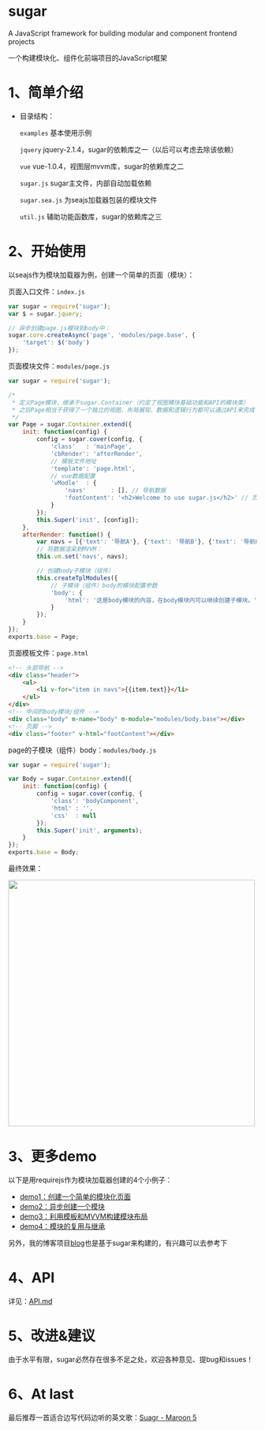 # sugar
A JavaScript framework for building modular and component frontend projects

一个构建模块化、组件化前端项目的JavaScript框架


# 1、简单介绍
* 目录结构：

	`examples` 基本使用示例

	`jquery` jquery-2.1.4，sugar的依赖库之一（以后可以考虑去除该依赖）

	`vue` vue-1.0.4，视图层mvvm库，sugar的依赖库之二

	`sugar.js` sugar主文件，内部自动加载依赖

	`sugar.sea.js` 为seajs加载器包装的模块文件

	`util.js` 辅助功能函数库，sugar的依赖库之三


# 2、开始使用
以seajs作为模块加载器为例，创建一个简单的页面（模块）：

页面入口文件：`index.js`

```javascript
var sugar = require('sugar');
var $ = sugar.jquery;

// 异步创建page.js模块到body中：
sugar.core.createAsync('page', 'modules/page.base', {
	'target': $('body')
});
```

页面模块文件：`modules/page.js`

```javascript
var sugar = require('sugar');

/*
 * 定义Page模块，继承于sugar.Container（约定了视图模块基础功能和API的模块类）
 * 之后Page相当于获得了一个独立的视图，布局展现、数据和逻辑行为都可以通过API来完成
 */
var Page = sugar.Container.extend({
	init: function(config) {
		config = sugar.cover(config, {
			'class'   : 'mainPage',
			'cbRender': 'afterRender',
			// 模板文件地址
			'template': 'page.html',
			// vue数据配置
			'vModle'  : {
				'navs'       : [], // 导航数据
				'footContent': '<h2>Welcome to use sugar.js</h2>' // 页脚内容
			}
		});
		this.Super('init', [config]);
	},
	afterRender: function() {
		var navs = [{'text': '导航A'}, {'text': '导航B'}, {'text': '导航C'}];
		// 将数据渲染到MVVM：
		this.vm.set('navs', navs);

		// 创建body子模块（组件）
		this.createTplModules({
			// 子模块（组件）body的模块配置参数
			'body': {
				'html': '这是body模块的内容，在body模块内可以继续创建子模块。'
			}
		});
	}
});
exports.base = Page;
```

页面模板文件：`page.html`

```html
<!-- 头部导航 -->
<div class="header">
	<ul>
		<li v-for="item in navs">{{item.text}}</li>
	</ul>
</div>
<!-- 中间的body模块/组件 -->
<div class="body" m-name="body" m-module="modules/body.base"></div>
<!-- 页脚 -->
<div class="footer" v-html="footContent"></div>
```

page的子模块（组件）body：`modules/body.js`

```javascript
var sugar = require('sugar');

var Body = sugar.Container.extend({
	init: function(config) {
		config = sugar.cover(config, {
			'class': 'bodyComponent',
			'html' : '',
			'css'  : null
		});
		this.Super('init', arguments);
	}
});
exports.base = Body;
```
最终效果：

<img src="http://7xodrz.com1.z0.glb.clouddn.com/tbc_sugar_example" width="500">


# 3、更多demo
以下是用requirejs作为模块加载器创建的4个小例子：
* <a href="http://www.tangbc.com/blog/sugar/examples/demo1" target="_blank">demo1：创建一个简单的模块化页面</a>
* <a href="http://www.tangbc.com/blog/sugar/examples/demo2" target="_blank">demo2：异步创建一个模块</a>
* <a href="http://www.tangbc.com/blog/sugar/examples/demo3" target="_blank">demo3：利用模板和MVVM构建模块布局</a>
* <a href="http://www.tangbc.com/blog/sugar/examples/demo4" target="_blank">demo4：模块的复用与继承</a>

另外，我的博客项目<a href="https://github.com/tangbc/blog" target="_blank">blog</a>也是基于sugar来构建的，有兴趣可以去参考下


# 4、API
详见：<a href="https://github.com/tangbc/sugar/blob/master/API.md" target="_blank">API.md</a>


# 5、改进&建议
由于水平有限，sugar必然存在很多不足之处，欢迎各种意见、提bug和issues！


# 6、At last
最后推荐一首适合边写代码边听的英文歌：<a href="http://music.163.com/#/song?id=29019227" target="_blank">Suagr - Maroon 5</a>